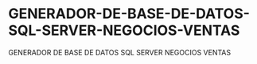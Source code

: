 # GENERADOR-DE-BASE-DE-DATOS-SQL-SERVER-NEGOCIOS-VENTAS
GENERADOR DE BASE DE DATOS SQL SERVER NEGOCIOS VENTAS
